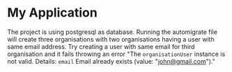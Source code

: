 # My Application

The project is using postgresql as database. Running the automigrate file will create three organisations with two organisations having a user with same email address. Try creating a user with same email for third organisation and it fails
 throwing an error "The `organisationUser` instance is not valid. Details: `email` Email already exists (value: "john@gmail.com")."